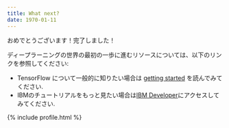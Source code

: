 ```yaml
---
title: What next?
date: 1970-01-11
---
```


おめでとうございます！完了しました！

ディープラーニングの世界の最初の一歩に進むリソースについては、以下のリンクを参照してください:
* TensorFlow について一般的に知りたい場合は [getting started](http://tensorflow.org/get_started) を読んでみてください.
* IBMのチュートリアルをもっと見たい場合は[IBM Developer](https://developer.ibm.com/jp/)にアクセスしてみてください.

{% include profile.html %}
